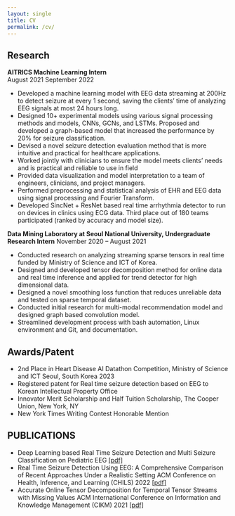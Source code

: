```yaml
---
layout: single
title: CV
permalink: /cv/
---
```

<h2>Research</h2>

**AITRICS Machine Learning Intern**\
August 2021 September 2022

- Developed a machine learning model with EEG data streaming at 200Hz to detect seizure at every 1 second, saving the
clients’ time of analyzing EEG signals at most 24 hours long.
- Designed 10+ experimental models using various signal processing methods and models, CNNs, GCNs, and LSTMs.
Proposed and developed a graph-based model that increased the performance by 20% for seizure classification.
- Devised a novel seizure detection evaluation method that is more intuitive and practical for healthcare applications.
- Worked jointly with clinicians to ensure the model meets clients’ needs and is practical and reliable to use in field
- Provided data visualization and model interpretation to a team of engineers, clinicians, and project managers.
- Performed preprocessing and statistical analysis of EHR and EEG data using signal processing and Fourier Transform.
- Developed SincNet + ResNet based real time arrhythmia detector to run on devices in clinics using ECG data.
Third place out of 180 teams participated (ranked by accuracy and model size).

**Data Mining Laboratory at Seoul National University, Undergraduate Research Intern** November 2020 – August 2021
- Conducted research on analyzing streaming sparse tensors in real time funded by Ministry of Science and ICT of Korea.
- Designed and developed tensor decomposition method for online data and real time inference and applied for trend
detector for high dimensional data.
- Designed a novel smoothing loss function that reduces unreliable data and tested on sparse temporal dataset.
- Conducted initial research for multi-modal recommendation model and designed graph based convolution model.
- Streamlined development process with bash automation, Linux environment and Git, and documentation.

<h2>Awards/Patent</h2>

- 2nd Place in Heart Disease AI Datathon Competition, Ministry of Science and ICT Seoul, South Korea 2023
- Registered patent for Real time seizure detection based on EEG to Korean Intellectual Property Office
- Innovator Merit Scholarship and Half Tuition Scholarship, The Cooper Union, New York, NY
- New York Times Writing Contest Honorable Mention

<h2>PUBLICATIONS</h2>

- Deep Learning based Real Time Seizure Detection and Multi Seizure Classification on Pediatric EEG [[pdf]](https://www.medrxiv.org/content/10.1101/2024.11.25.24317933v1.full)
- Real Time Seizure Detection Using EEG: A Comprehensive Comparison of Recent Approaches Under a Realistic Setting
ACM Conference on Health, Inference, and Learning (CHILS) 2022 [[pdf]](https://arxiv.org/abs/2201.08780)
- Accurate Online Tensor Decomposition for Temporal Tensor Streams with Missing Values
ACM International Conference on Information and Knowledge Management (CIKM) 2021 [[pdf]](https://dl.acm.org/doi/10.1145/3459637.3482048)
